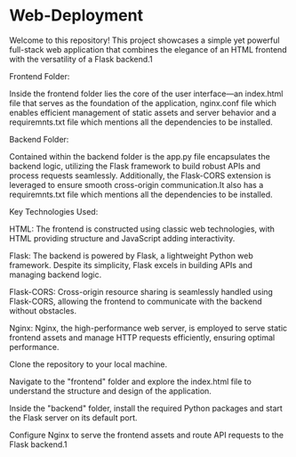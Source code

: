 # Web-Deployment
Welcome to this repository! This project showcases a simple yet powerful full-stack web application that combines the elegance of an HTML frontend with the versatility of a Flask backend.1

Frontend Folder:

Inside the frontend folder lies the core of the user interface—an index.html file that serves as the foundation of the application, nginx.conf file which enables efficient management of static assets and server behavior and a requiremnts.txt file which mentions all the dependencies to be installed.

Backend Folder:

Contained within the backend folder is the app.py file encapsulates the backend logic, utilizing the Flask framework to build robust APIs and process requests seamlessly. Additionally, the Flask-CORS extension is leveraged to ensure smooth cross-origin communication.It also has a requiremnts.txt file which mentions all the dependencies to be installed.

Key Technologies Used:

HTML: The frontend is constructed using classic web technologies, with HTML providing structure and JavaScript adding interactivity.

Flask: The backend is powered by Flask, a lightweight Python web framework. Despite its simplicity, Flask excels in building APIs and managing backend logic.

Flask-CORS: Cross-origin resource sharing is seamlessly handled using Flask-CORS, allowing the frontend to communicate with the backend without obstacles.

Nginx: Nginx, the high-performance web server, is employed to serve static frontend assets and manage HTTP requests efficiently, ensuring optimal performance.

Clone the repository to your local machine.

Navigate to the "frontend" folder and explore the index.html file to understand the structure and design of the application.

Inside the "backend" folder, install the required Python packages and start the Flask server on its default port.

Configure Nginx to serve the frontend assets and route API requests to the Flask backend.1

